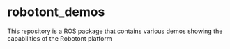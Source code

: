 # robotont_demos
This repository is a ROS package that contains various demos showing the capabilities of the Robotont platform
